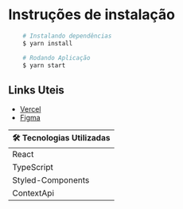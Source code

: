 # Instruções de instalação

```bash
    # Instalando dependências
    $ yarn install

    # Rodando Aplicação
    $ yarn start

```

## Links Uteis

- [Vercel](https://calculadora-eta-two.vercel.app/)
- [Figma](https://www.figma.com/file/uytwTRJT1oD76Mr2ju2bZX/Untitled?node-id=0%3A1&t=AhjWq47jI2Ui2tRk-1)

| 🛠 Tecnologias Utilizadas |
| ------------------------ |
| React                    |
| TypeScript               |
| Styled-Components        |
| ContextApi               |

